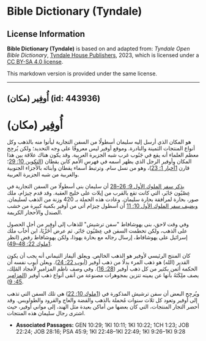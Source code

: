# Bible Dictionary (Tyndale)

## License Information

**Bible Dictionary (Tyndale)** is based on and adapted from: _Tyndale Open Bible Dictionary_, [Tyndale House Publishers](https://tyndaleopenresources.com/), 2023, which is licensed under a [CC BY-SA 4.0 license](https://creativecommons.org/licenses/by-sa/4.0/legalcode.en).

This markdown version is provided under the same license.



--------------------------------

## أُوفِير (مكان) (id: 443936)

أُوفِير (مكان)
==============

هو المكان الذي أرسل إليه سليمان أسطولًا من السفن التجارية ليأتوا منه بالذهب وكل أنواع المنتجات الثمينة والنادرة. وموقع أوفير ليس معروفًا على وجه التحديد؛ ولكن يُرجِح معظم العلماء أنه يقع في جَنُوب غرب شبه الجزيرة العربية. وقد يكون هناك علاقة بين هذا المكان وأوفير الرجل الذي يظهر اسمه في فهرس الأمم كابن يقطان ([التكوين 10: 29](https://ref.ly/Gen10:29)؛ قارن [1أخبار 1: 23](https://ref.ly/1Chr1:23))، وهو من نسل سام. وترتبط أسماء يقطان وأبنائه بالأجزاء الجنوبية والغربية من شبه الجزيرة العربية.

[يذكر سفر الملوك الأول 9: 26–28](https://ref.ly/1Kgs9:26-1Kgs9:28) أن سليمان بنى أسطولًا من السفن التجارية في عِصْيُون جَابَر، التي كانت تقع بالقرب من إيلات على خليج العقبة. وقد قدم حِيرَام، ملك صور، بحارة لمرافقة بحارة سليمان. وعادت هذه الحملة بـ 420 وزنة من الذهب لسليمان. [ويضيف سفر الملوك الأول 10: 11](https://ref.ly/1Kgs10:11) أن أسطول حِيرَام أتى من أوفير بكمية كبيرة من خشب الصندل والأحجار الكريمة.

وفي وقت لاحق، بنى يهوشافاط "سفن ترشيش" للذهاب إلى أوفير من أجل الحصول على الذهب، ولكن تحطمت السفن في عِصْيُون جَابَر. ثم عرض أَخَزْيَا، ابن أخآب ملك إسرائيل على يهوشافاط، إرسال رجاله مع بحارة يهوذا، ولكن يهوشافاط رفض (انظر [1ملوك 22: 48–49](https://ref.ly/1Kgs22:48-1Kgs22:49)).

كان المنتج الرئيسي لأوفير هو الذهب الخالص. ويعلق أليفاز التيماني أنه يجب أن يكون القدير (الله) هو ذهب المرء بدلًا من ذهب أوفير ([أيوب 22: 24](https://ref.ly/Job22:24)). ويعلن أيوب نفسه أن الحكمة أثمن بكثير من كل ذهب أوفير ([28: 16](https://ref.ly/Job28:16)). وفي وصف ناظم المزامير لأمجاد المَلِك، يصف ملِكَتَهُ بأنها عن يمينه تتزين بمجوهرات مصنوعة من أنقى أنواع ذهب أوفير ([المزامير 45: 9](https://ref.ly/Ps45:9)).

ويُرجِح البعض أن سفن ترشيش المذكورة في ([1ملوك 10: 22](https://ref.ly/1Kgs10:22)) هي تلك السفن التي تذهب إلى أوفير وتعود كل ثلاث سنوات مُحملة بالذهب والفضة والعاج والقرود والطواويس. وقد أحضر التجار المنتجات، التي كان بعضها من أماكن بعيدة مثل الهند، إلى مواني أوفير، حيث اشترى رجال سليمان هذه المنتجات.

* **Associated Passages:** GEN 10:29; 1KI 10:11; 1KI 10:22; 1CH 1:23; JOB 22:24; JOB 28:16; PSA 45:9; 1KI 22:48–1KI 22:49; 1KI 9:26–1KI 9:28

